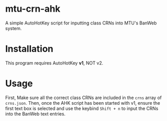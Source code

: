 # mtu-crn-ahk
A simple AutoHotKey script for inputting class CRNs into MTU's BanWeb system.

# Installation
This program requires AutoHotKey **v1**, NOT v2.

# Usage
First, Make sure all the correct class CRNs are included in the `crns` array of `crns.json`. Then, once the AHK script has been started with v1, ensure the first text box is selected and use the keybind `Shift + n` to input the CRNs into the BanWeb text entries.
